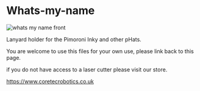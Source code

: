 # Whats-my-name

![whats my name front](https://raw.githubusercontent.com/Coretec-Robotics/Whats-my-name/edit/master/WhatsMyNameFront.png)

Lanyard holder for the Pimoroni Inky and other pHats.

You are welcome to use this files for your own use, please link back to this page.

if you do not have access to a laser cutter please visit our store.

https://www.coretecrobotics.co.uk
